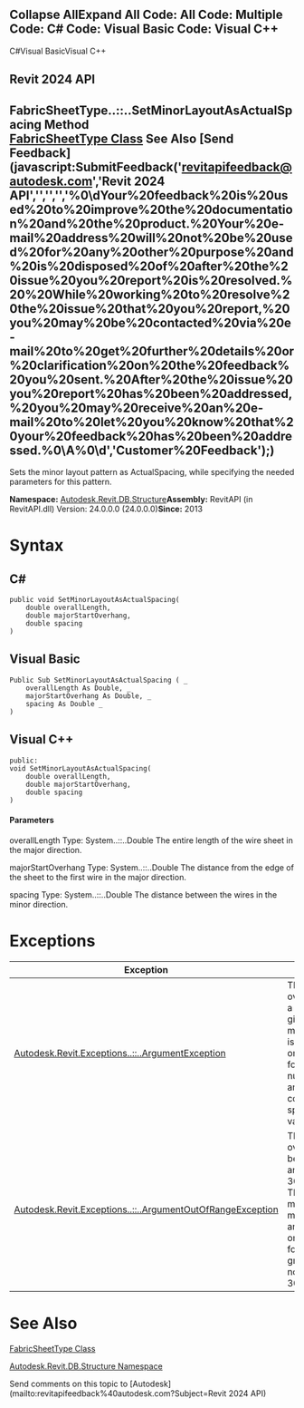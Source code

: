 ﻿

Collapse AllExpand All Code: All Code: Multiple Code: C# Code: Visual Basic Code: Visual C++   
---  
  
C#Visual BasicVisual C++

Revit 2024 API  
---  
FabricSheetType..::..SetMinorLayoutAsActualSpacing Method   
[FabricSheetType Class](892f0ce6-5548-d299-c976-9355ac4109ee.md) See Also [Send Feedback](javascript:SubmitFeedback\('revitapifeedback@autodesk.com','Revit 2024 API','','','','%0\\dYour%20feedback%20is%20used%20to%20improve%20the%20documentation%20and%20the%20product.%20Your%20e-mail%20address%20will%20not%20be%20used%20for%20any%20other%20purpose%20and%20is%20disposed%20of%20after%20the%20issue%20you%20report%20is%20resolved.%20%20While%20working%20to%20resolve%20the%20issue%20that%20you%20report,%20you%20may%20be%20contacted%20via%20e-mail%20to%20get%20further%20details%20or%20clarification%20on%20the%20feedback%20you%20sent.%20After%20the%20issue%20you%20report%20has%20been%20addressed,%20you%20may%20receive%20an%20e-mail%20to%20let%20you%20know%20that%20your%20feedback%20has%20been%20addressed.%0\\A%0\\d','Customer%20Feedback'\);)  
---  
  
Sets the minor layout pattern as ActualSpacing, while specifying the needed parameters for this pattern. 

**Namespace:** [Autodesk.Revit.DB.Structure](d586b341-f687-9d90-e96d-255806b7d4fc.md)**Assembly:** RevitAPI (in RevitAPI.dll) Version: 24.0.0.0 (24.0.0.0)**Since:** 2013 

# Syntax

C#  
---  
      
    
    public void SetMinorLayoutAsActualSpacing(
    	double overallLength,
    	double majorStartOverhang,
    	double spacing
    )  
  
Visual Basic  
---  
      
    
    Public Sub SetMinorLayoutAsActualSpacing ( _
    	overallLength As Double, _
    	majorStartOverhang As Double, _
    	spacing As Double _
    )  
  
Visual C++  
---  
      
    
    public:
    void SetMinorLayoutAsActualSpacing(
    	double overallLength, 
    	double majorStartOverhang, 
    	double spacing
    )  
  
#### Parameters

overallLength
    Type: System..::..Double The entire length of the wire sheet in the major direction. 

majorStartOverhang
    Type: System..::..Double The distance from the edge of the sheet to the first wire in the major direction. 

spacing
    Type: System..::..Double The distance between the wires in the minor direction. 

# Exceptions

| Exception | Condition |
| --- | --- |
| [Autodesk.Revit.Exceptions..::..ArgumentException](2e6e4206-97a8-dd4b-df5d-4269f4bb6088.md) | The given value for overallLength is not a number -or- The given value for majorStartOverhang is not a number -or- The given value for spacing is not a number -or- The arguments are not consistent, please specify proper input values. |
| [Autodesk.Revit.Exceptions..::..ArgumentOutOfRangeException](60f148c9-ece0-a6bb-4e12-bb4a9c8c8a24.md) | The given value for overallLength must be greater than 0 and no more than 30000 feet. -or- The given value for majorStartOverhang must be between 0 and 30000 feet. -or- The given value for spacing must be greater than 0 and no more than 30000 feet. |
  
# See Also

[FabricSheetType Class](892f0ce6-5548-d299-c976-9355ac4109ee.md)

[Autodesk.Revit.DB.Structure Namespace](d586b341-f687-9d90-e96d-255806b7d4fc.md)

Send comments on this topic to [Autodesk](mailto:revitapifeedback%40autodesk.com?Subject=Revit 2024 API)